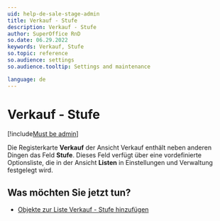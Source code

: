 ```yaml
---
uid: help-de-sale-stage-admin
title: Verkauf - Stufe
description: Verkauf - Stufe
author: SuperOffice RnD
so.date: 06.29.2022
keywords: Verkauf, Stufe
so.topic: reference
so.audience: settings
so.audience.tooltip: Settings and maintenance

language: de
---
```


# Verkauf - Stufe

[!include[Must be admin](../../../learn/includes/req-admin.md)]

Die Registerkarte **Verkauf** der Ansicht Verkauf enthält neben anderen Dingen das Feld **Stufe**. Dieses Feld verfügt über eine vordefinierte Optionsliste, die in der Ansicht **Listen** in Einstellungen und Verwaltung festgelegt wird.

## Was möchten Sie jetzt tun?

* [Objekte zur Liste Verkauf - Stufe hinzufügen][1]

<!-- Referenced links -->
[1]: ../../../admin/lists/learn/sale-stage.md

<!-- Referenced images -->
